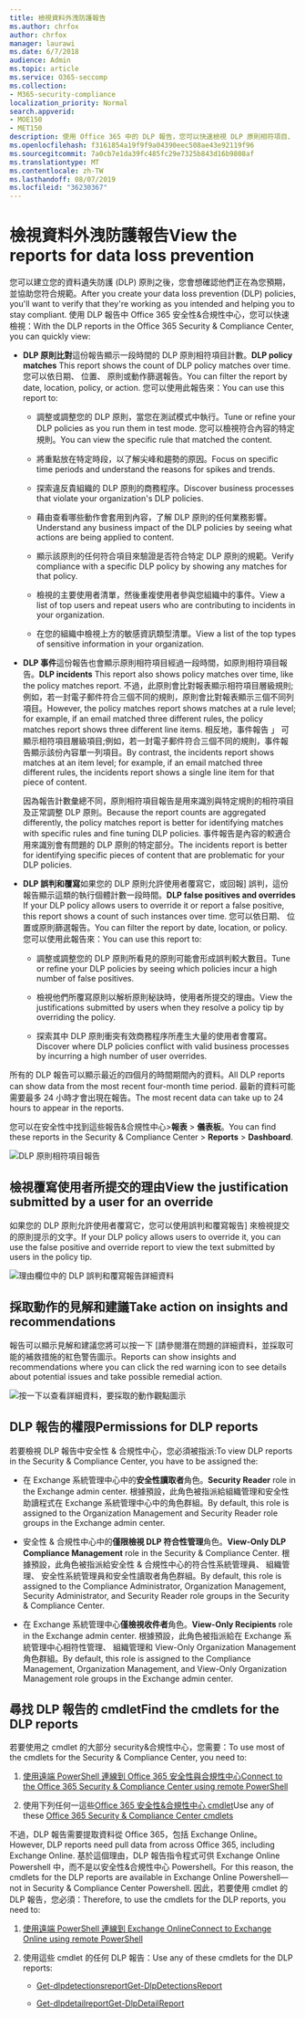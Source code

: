 ```yaml
---
title: 檢視資料外洩防護報告
ms.author: chrfox
author: chrfox
manager: laurawi
ms.date: 6/7/2018
audience: Admin
ms.topic: article
ms.service: O365-seccomp
ms.collection:
- M365-security-compliance
localization_priority: Normal
search.appverid:
- MOE150
- MET150
description: 使用 Office 365 中的 DLP 報告，您可以快速檢視 DLP 原則相符項目、 覆寫或誤判; 的數請參閱是否它們在一段時間; 趨勢向上或向下以不同方式; 篩選報表然後選取圖形上線條上的一點檢視其他詳細資料。
ms.openlocfilehash: f3161854a19f9f9a04390eec508ae43e92119f96
ms.sourcegitcommit: 7a0cb7e1da39fc485fc29e7325b843d16b9808af
ms.translationtype: MT
ms.contentlocale: zh-TW
ms.lasthandoff: 08/07/2019
ms.locfileid: "36230367"
---
```

# <a name="view-the-reports-for-data-loss-prevention"></a><span data-ttu-id="58654-103">檢視資料外洩防護報告</span><span class="sxs-lookup"><span data-stu-id="58654-103">View the reports for data loss prevention</span></span>

<span data-ttu-id="58654-104">您可以建立您的資料遺失防護 (DLP) 原則之後，您會想確認他們正在為您預期，並協助您符合規範。</span><span class="sxs-lookup"><span data-stu-id="58654-104">After you create your data loss prevention (DLP) policies, you'll want to verify that they're working as you intended and helping you to stay compliant.</span></span> <span data-ttu-id="58654-105">使用 DLP 報告中 Office 365 安全性&amp;合規性中心，您可以快速檢視：</span><span class="sxs-lookup"><span data-stu-id="58654-105">With the DLP reports in the Office 365 Security &amp; Compliance Center, you can quickly view:</span></span>
  
- <span data-ttu-id="58654-106">**DLP 原則比對**這份報告顯示一段時間的 DLP 原則相符項目計數。</span><span class="sxs-lookup"><span data-stu-id="58654-106">**DLP policy matches** This report shows the count of DLP policy matches over time.</span></span> <span data-ttu-id="58654-107">您可以依日期、 位置、 原則或動作篩選報告。</span><span class="sxs-lookup"><span data-stu-id="58654-107">You can filter the report by date, location, policy, or action.</span></span> <span data-ttu-id="58654-108">您可以使用此報告來：</span><span class="sxs-lookup"><span data-stu-id="58654-108">You can use this report to:</span></span> 
    
  - <span data-ttu-id="58654-109">調整或調整您的 DLP 原則，當您在測試模式中執行。</span><span class="sxs-lookup"><span data-stu-id="58654-109">Tune or refine your DLP policies as you run them in test mode.</span></span> <span data-ttu-id="58654-110">您可以檢視符合內容的特定規則。</span><span class="sxs-lookup"><span data-stu-id="58654-110">You can view the specific rule that matched the content.</span></span>
    
  - <span data-ttu-id="58654-111">將重點放在特定時段，以了解尖峰和趨勢的原因。</span><span class="sxs-lookup"><span data-stu-id="58654-111">Focus on specific time periods and understand the reasons for spikes and trends.</span></span>
    
  - <span data-ttu-id="58654-112">探索違反貴組織的 DLP 原則的商務程序。</span><span class="sxs-lookup"><span data-stu-id="58654-112">Discover business processes that violate your organization's DLP policies.</span></span>
    
  - <span data-ttu-id="58654-113">藉由查看哪些動作會套用到內容，了解 DLP 原則的任何業務影響。</span><span class="sxs-lookup"><span data-stu-id="58654-113">Understand any business impact of the DLP policies by seeing what actions are being applied to content.</span></span>
    
  - <span data-ttu-id="58654-114">顯示該原則的任何符合項目來驗證是否符合特定 DLP 原則的規範。</span><span class="sxs-lookup"><span data-stu-id="58654-114">Verify compliance with a specific DLP policy by showing any matches for that policy.</span></span>
    
  - <span data-ttu-id="58654-115">檢視的主要使用者清單，然後重複使用者參與您組織中的事件。</span><span class="sxs-lookup"><span data-stu-id="58654-115">View a list of top users and repeat users who are contributing to incidents in your organization.</span></span>
    
  - <span data-ttu-id="58654-116">在您的組織中檢視上方的敏感資訊類型清單。</span><span class="sxs-lookup"><span data-stu-id="58654-116">View a list of the top types of sensitive information in your organization.</span></span>
    
- <span data-ttu-id="58654-117">**DLP 事件**這份報告也會顯示原則相符項目經過一段時間，如原則相符項目報告。</span><span class="sxs-lookup"><span data-stu-id="58654-117">**DLP incidents** This report also shows policy matches over time, like the policy matches report.</span></span> <span data-ttu-id="58654-118">不過，此原則會比對報表顯示相符項目層級規則;例如，若一封電子郵件符合三個不同的規則，原則會比對報表顯示三個不同列項目。</span><span class="sxs-lookup"><span data-stu-id="58654-118">However, the policy matches report shows matches at a rule level; for example, if an email matched three different rules, the policy matches report shows three different line items.</span></span> <span data-ttu-id="58654-119">相反地，事件報告 」 可顯示相符項目層級項目;例如，若一封電子郵件符合三個不同的規則，事件報告顯示該份內容單一列項目。</span><span class="sxs-lookup"><span data-stu-id="58654-119">By contrast, the incidents report shows matches at an item level; for example, if an email matched three different rules, the incidents report shows a single line item for that piece of content.</span></span> 
    
  <span data-ttu-id="58654-120">因為報告計數彙總不同，原則相符項目報告是用來識別與特定規則的相符項目及正常調整 DLP 原則。</span><span class="sxs-lookup"><span data-stu-id="58654-120">Because the report counts are aggregated differently, the policy matches report is better for identifying matches with specific rules and fine tuning DLP policies.</span></span> <span data-ttu-id="58654-121">事件報告是內容的較適合用來識別會有問題的 DLP 原則的特定部分。</span><span class="sxs-lookup"><span data-stu-id="58654-121">The incidents report is better for identifying specific pieces of content that are problematic for your DLP policies.</span></span>
    
- <span data-ttu-id="58654-122">**DLP 誤判和覆寫**如果您的 DLP 原則允許使用者覆寫它，或回報] 誤判，這份報告顯示這類的執行個體計數一段時間。</span><span class="sxs-lookup"><span data-stu-id="58654-122">**DLP false positives and overrides** If your DLP policy allows users to override it or report a false positive, this report shows a count of such instances over time.</span></span> <span data-ttu-id="58654-123">您可以依日期、 位置或原則篩選報告。</span><span class="sxs-lookup"><span data-stu-id="58654-123">You can filter the report by date, location, or policy.</span></span> <span data-ttu-id="58654-124">您可以使用此報告來：</span><span class="sxs-lookup"><span data-stu-id="58654-124">You can use this report to:</span></span> 
    
  - <span data-ttu-id="58654-125">調整或調整您的 DLP 原則所看見的原則可能會形成誤判較大數目。</span><span class="sxs-lookup"><span data-stu-id="58654-125">Tune or refine your DLP policies by seeing which policies incur a high number of false positives.</span></span>
    
  - <span data-ttu-id="58654-126">檢視他們所覆寫原則以解析原則秘訣時，使用者所提交的理由。</span><span class="sxs-lookup"><span data-stu-id="58654-126">View the justifications submitted by users when they resolve a policy tip by overriding the policy.</span></span>
    
  - <span data-ttu-id="58654-127">探索其中 DLP 原則衝突有效商務程序所產生大量的使用者會覆寫。</span><span class="sxs-lookup"><span data-stu-id="58654-127">Discover where DLP policies conflict with valid business processes by incurring a high number of user overrides.</span></span>
    
<span data-ttu-id="58654-128">所有的 DLP 報告可以顯示最近的四個月的時間期間內的資料。</span><span class="sxs-lookup"><span data-stu-id="58654-128">All DLP reports can show data from the most recent four-month time period.</span></span> <span data-ttu-id="58654-129">最新的資料可能需要最多 24 小時才會出現在報告。</span><span class="sxs-lookup"><span data-stu-id="58654-129">The most recent data can take up to 24 hours to appear in the reports.</span></span>
  
<span data-ttu-id="58654-130">您可以在安全性中找到這些報告&amp;合規性中心\>**報表** \> **儀表板**。</span><span class="sxs-lookup"><span data-stu-id="58654-130">You can find these reports in the Security &amp; Compliance Center \> **Reports** \> **Dashboard**.</span></span>
  
![DLP 原則相符項目報告](media/117d20c9-d379-403f-ad68-1f5cd6c4e5cf.png)
  
## <a name="view-the-justification-submitted-by-a-user-for-an-override"></a><span data-ttu-id="58654-132">檢視覆寫使用者所提交的理由</span><span class="sxs-lookup"><span data-stu-id="58654-132">View the justification submitted by a user for an override</span></span>

<span data-ttu-id="58654-133">如果您的 DLP 原則允許使用者覆寫它，您可以使用誤判和覆寫報告] 來檢視提交的原則提示的文字。</span><span class="sxs-lookup"><span data-stu-id="58654-133">If your DLP policy allows users to override it, you can use the false positive and override report to view the text submitted by users in the policy tip.</span></span>
  
![理由欄位中的 DLP 誤判和覆寫報告詳細資料](media/e11e3126-026d-4e77-a16d-74a0686d1fa3.png)
  
## <a name="take-action-on-insights-and-recommendations"></a><span data-ttu-id="58654-135">採取動作的見解和建議</span><span class="sxs-lookup"><span data-stu-id="58654-135">Take action on insights and recommendations</span></span>

<span data-ttu-id="58654-136">報告可以顯示見解和建議您將可以按一下 [請參閱潛在問題的詳細資料，並採取可能的補救措施的紅色警告圖示。</span><span class="sxs-lookup"><span data-stu-id="58654-136">Reports can show insights and recommendations where you can click the red warning icon to see details about potential issues and take possible remedial action.</span></span>
  
![按一下以查看詳細資料，要採取的動作觀點圖示](media/51782036-7299-4960-8175-75c2b1637159.png)
  
## <a name="permissions-for-dlp-reports"></a><span data-ttu-id="58654-138">DLP 報告的權限</span><span class="sxs-lookup"><span data-stu-id="58654-138">Permissions for DLP reports</span></span>

<span data-ttu-id="58654-139">若要檢視 DLP 報告中安全性 & 合規性中心，您必須被指派:</span><span class="sxs-lookup"><span data-stu-id="58654-139">To view DLP reports in the Security & Compliance Center, you have to be assigned the:</span></span>

- <span data-ttu-id="58654-140">在 Exchange 系統管理中心中的**安全性讀取者**角色。</span><span class="sxs-lookup"><span data-stu-id="58654-140">**Security Reader** role in the Exchange admin center.</span></span> <span data-ttu-id="58654-141">根據預設，此角色被指派給組織管理和安全性助讀程式在 Exchange 系統管理中心中的角色群組。</span><span class="sxs-lookup"><span data-stu-id="58654-141">By default, this role is assigned to the Organization Management and Security Reader role groups in the Exchange admin center.</span></span>

- <span data-ttu-id="58654-142">安全性 & 合規性中心中的**僅限檢視 DLP 符合性管理**角色。</span><span class="sxs-lookup"><span data-stu-id="58654-142">**View-Only DLP Compliance Management** role in the Security & Compliance Center.</span></span> <span data-ttu-id="58654-143">根據預設，此角色被指派給安全性 & 合規性中心的符合性系統管理員、 組織管理、 安全性系統管理員和安全性讀取者角色群組。</span><span class="sxs-lookup"><span data-stu-id="58654-143">By default, this role is assigned to the Compliance Administrator, Organization Management, Security Administrator, and Security Reader role groups in the Security & Compliance Center.</span></span>

- <span data-ttu-id="58654-144">在 Exchange 系統管理中心**僅檢視收件者**角色。</span><span class="sxs-lookup"><span data-stu-id="58654-144">**View-Only Recipients** role in the Exchange admin center.</span></span> <span data-ttu-id="58654-145">根據預設，此角色被指派給在 Exchange 系統管理中心相符性管理、 組織管理和 View-Only Organization Management 角色群組。</span><span class="sxs-lookup"><span data-stu-id="58654-145">By default, this role is assigned to the Compliance Management, Organization Management, and View-Only Organization Management role groups in the Exchange admin center.</span></span>

## <a name="find-the-cmdlets-for-the-dlp-reports"></a><span data-ttu-id="58654-146">尋找 DLP 報告的 cmdlet</span><span class="sxs-lookup"><span data-stu-id="58654-146">Find the cmdlets for the DLP reports</span></span>

<span data-ttu-id="58654-147">若要使用之 cmdlet 的大部分 security&amp;合規性中心，您需要：</span><span class="sxs-lookup"><span data-stu-id="58654-147">To use most of the cmdlets for the Security &amp; Compliance Center, you need to:</span></span>
  
1. [<span data-ttu-id="58654-148">使用遠端 PowerShell 連線到 Office 365 安全性與合規性中心</span><span class="sxs-lookup"><span data-stu-id="58654-148">Connect to the Office 365 Security &amp; Compliance Center using remote PowerShell</span></span>](http://go.microsoft.com/fwlink/?LinkID=799771&amp;clcid=0x409)
    
2. <span data-ttu-id="58654-149">使用下列任何一這些[Office 365 安全性&amp;合規性中心 cmdlet](http://go.microsoft.com/fwlink/?LinkID=799772&amp;clcid=0x409)</span><span class="sxs-lookup"><span data-stu-id="58654-149">Use any of these [Office 365 Security &amp; Compliance Center cmdlets](http://go.microsoft.com/fwlink/?LinkID=799772&amp;clcid=0x409)</span></span>
    
<span data-ttu-id="58654-150">不過，DLP 報告需要提取資料從 Office 365，包括 Exchange Online。</span><span class="sxs-lookup"><span data-stu-id="58654-150">However, DLP reports need pull data from across Office 365, including Exchange Online.</span></span> <span data-ttu-id="58654-151">基於這個理由，DLP 報告指令程式可供 Exchange Online Powershell 中，而不是以安全性&amp;合規性中心 Powershell。</span><span class="sxs-lookup"><span data-stu-id="58654-151">For this reason, the cmdlets for the DLP reports are available in Exchange Online Powershell—not in Security &amp; Compliance Center Powershell.</span></span> <span data-ttu-id="58654-152">因此，若要使用 cmdlet 的 DLP 報告，您必須：</span><span class="sxs-lookup"><span data-stu-id="58654-152">Therefore, to use the cmdlets for the DLP reports, you need to:</span></span>
  
1. [<span data-ttu-id="58654-153">使用遠端 PowerShell 連線到 Exchange Online</span><span class="sxs-lookup"><span data-stu-id="58654-153">Connect to Exchange Online using remote PowerShell</span></span>](http://go.microsoft.com/fwlink/?LinkID=799773&amp;clcid=0x409)
    
2. <span data-ttu-id="58654-154">使用這些 cmdlet 的任何 DLP 報告：</span><span class="sxs-lookup"><span data-stu-id="58654-154">Use any of these cmdlets for the DLP reports:</span></span>
    
      - [<span data-ttu-id="58654-155">Get-dlpdetectionsreport</span><span class="sxs-lookup"><span data-stu-id="58654-155">Get-DlpDetectionsReport</span></span>](http://go.microsoft.com/fwlink/?LinkID=799774&amp;clcid=0x409)
    
      - [<span data-ttu-id="58654-156">Get-dlpdetailreport</span><span class="sxs-lookup"><span data-stu-id="58654-156">Get-DlpDetailReport</span></span>](http://go.microsoft.com/fwlink/?LinkID=799775&amp;clcid=0x409)
    

